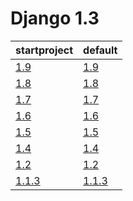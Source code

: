 # Django 1.3 #

| startproject | default |
| --- | --- |
| [1.9](https://github.com/fmierlo/django-default-settings/blob/master/diff/1.3/startproject_1.9_1.3.diff) | [1.9](https://github.com/fmierlo/django-default-settings/blob/master/diff/1.3/default_1.9_1.3.diff) |
| [1.8](https://github.com/fmierlo/django-default-settings/blob/master/diff/1.3/startproject_1.8_1.3.diff) | [1.8](https://github.com/fmierlo/django-default-settings/blob/master/diff/1.3/default_1.8_1.3.diff) |
| [1.7](https://github.com/fmierlo/django-default-settings/blob/master/diff/1.3/startproject_1.7_1.3.diff) | [1.7](https://github.com/fmierlo/django-default-settings/blob/master/diff/1.3/default_1.7_1.3.diff) |
| [1.6](https://github.com/fmierlo/django-default-settings/blob/master/diff/1.3/startproject_1.6_1.3.diff) | [1.6](https://github.com/fmierlo/django-default-settings/blob/master/diff/1.3/default_1.6_1.3.diff) |
| [1.5](https://github.com/fmierlo/django-default-settings/blob/master/diff/1.3/startproject_1.5_1.3.diff) | [1.5](https://github.com/fmierlo/django-default-settings/blob/master/diff/1.3/default_1.5_1.3.diff) |
| [1.4](https://github.com/fmierlo/django-default-settings/blob/master/diff/1.3/startproject_1.4_1.3.diff) | [1.4](https://github.com/fmierlo/django-default-settings/blob/master/diff/1.3/default_1.4_1.3.diff) |
| [1.2](https://github.com/fmierlo/django-default-settings/blob/master/diff/1.3/startproject_1.2_1.3.diff) | [1.2](https://github.com/fmierlo/django-default-settings/blob/master/diff/1.3/default_1.2_1.3.diff) |
| [1.1.3](https://github.com/fmierlo/django-default-settings/blob/master/diff/1.3/startproject_1.1.3_1.3.diff) | [1.1.3](https://github.com/fmierlo/django-default-settings/blob/master/diff/1.3/default_1.1.3_1.3.diff) |
